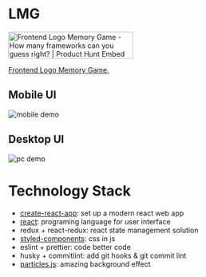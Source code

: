 # LMG

<a href="https://www.producthunt.com/posts/frontend-logo-memory-game?utm_source=badge-featured&utm_medium=badge&utm_souce=badge-frontend-logo-memory-game" target="_blank"><img src="https://api.producthunt.com/widgets/embed-image/v1/featured.svg?post_id=155856&theme=light" alt="Frontend Logo Memory Game - How many frameworks can you guess right? | Product Hunt Embed" style="width: 250px; height: 54px;" width="250px" height="54px" /></a>

[Frontend Logo Memory Game.](https://zerosoul.github.io/frontend-memo-game/)

## Mobile UI

![mobile demo](https://zerosoul.github.io/frontend-memo-game/demo.mobile.png)

## Desktop UI

![pc demo](https://zerosoul.github.io/frontend-memo-game/demo.pc.png)

# Technology Stack

- [create-react-app](https://github.com/facebook/create-react-app): set up a modern react web app
- [react](https://reactjs.org): programing language for user interface
- redux + react-redux: react state management solution
- [styled-components](https://styled-components.com): css in js
- eslint + prettier: code better code
- husky + commitlint: add git hooks & git commit lint
- [particles.js](https://vincentgarreau.com/particles.js/): amazing background effect
